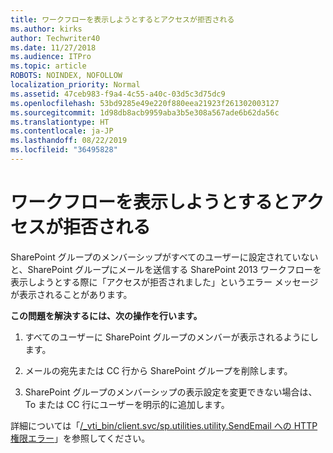 ```yaml
---
title: ワークフローを表示しようとするとアクセスが拒否される
ms.author: kirks
author: Techwriter40
ms.date: 11/27/2018
ms.audience: ITPro
ms.topic: article
ROBOTS: NOINDEX, NOFOLLOW
localization_priority: Normal
ms.assetid: 47ceb983-f9a4-4c55-a40c-03d5c3d75dc9
ms.openlocfilehash: 53bd9285e49e220f880eea21923f261302003127
ms.sourcegitcommit: 1d98db8acb9959aba3b5e308a567ade6b62da56c
ms.translationtype: HT
ms.contentlocale: ja-JP
ms.lasthandoff: 08/22/2019
ms.locfileid: "36495828"
---
```

# <a name="access-denied-when-viewing-a-workflow"></a>ワークフローを表示しようとするとアクセスが拒否される

SharePoint グループのメンバーシップがすべてのユーザーに設定されていないと、SharePoint グループにメールを送信する SharePoint 2013 ワークフローを表示しようとする際に「アクセスが拒否されました」というエラー メッセージが表示されることがあります。
  
 **この問題を解決するには、次の操作を行います。**
  
 1. すべてのユーザーに SharePoint グループのメンバーが表示されるようにします。
  
 2. メールの宛先または CC 行から SharePoint グループを削除します。
  
 3. SharePoint グループのメンバーシップの表示設定を変更できない場合は、To または CC 行にユーザーを明示的に追加します。
  
詳細については「[/_vti_bin/client.svc/sp.utilities.utility.SendEmail への HTTP 権限エラー](https://go.microsoft.com/fwlink/?linkid=2044694&amp;clcid=0x409)」を参照してください。
  